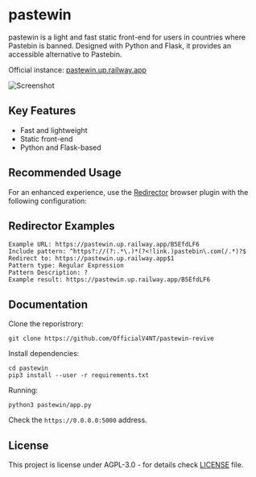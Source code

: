 # pastewin

pastewin is a light and fast static front-end for users in countries where Pastebin is banned. Designed with Python and Flask, it provides an accessible alternative to Pastebin.

Official instance: [pastewin.up.railway.app](https://pastewin.up.railway.app)

![Screenshot](https://user-images.githubusercontent.com/40023234/164679737-ed4ad861-c215-4faf-b327-dffca21fd6ed.png)

## Key Features
- Fast and lightweight
- Static front-end
- Python and Flask-based

## Recommended Usage
For an enhanced experience, use the [Redirector](https://einaregilsson.com/redirector) browser plugin with the following configuration:

## Redirector Examples

```
Example URL: https://pastewin.up.railway.app/B5EfdLF6
Include pattern: ^https?://(?:.*\.)*(?<!link.)pastebin\.com(/.*)?$
Redirect to: https://pastewin.up.railway.app$1
Pattern type: Regular Expression
Pattern Description: ?
Example result: https://pastewin.up.railway.app/B5EfdLF6
```

## Documentation

Clone the reporistrory:

```shell
git clone https://github.com/OfficialV4NT/pastewin-revive
```

Install dependencies:
```shell
cd pastewin
pip3 install --user -r requirements.txt
```

Running:
```shell
python3 pastewin/app.py
```

Check the `https://0.0.0.0:5000` address.

## License

This project is license under AGPL-3.0 - for details check [LICENSE](LICENSE.md) file.
